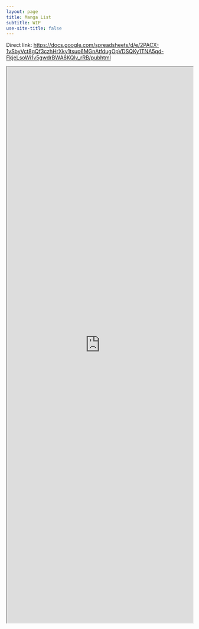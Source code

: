 ```yaml
---
layout: page
title: Manga List
subtitle: WIP
use-site-title: false
---
```

Direct link: https://docs.google.com/spreadsheets/d/e/2PACX-1vSbyVct8gQf3czhHrXky1tsup6MGnAtfdugOpVDSQKy1TNA5qd-FkjeLsoWi1v5gwdrBWA8KQlv_rRB/pubhtml

<iframe src="https://docs.google.com/spreadsheets/d/e/2PACX-1vSbyVct8gQf3czhHrXky1tsup6MGnAtfdugOpVDSQKy1TNA5qd-FkjeLsoWi1v5gwdrBWA8KQlv_rRB/pubhtml?widget=true&amp;headers=false" width="100%" height="1500"></iframe>
